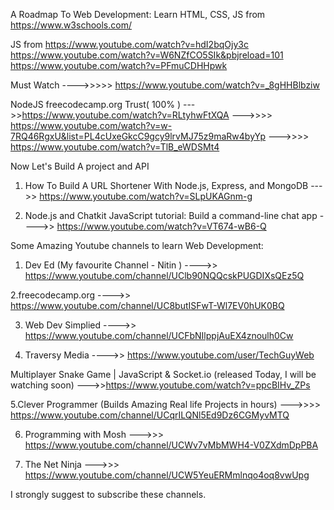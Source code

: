 A Roadmap To Web Development:
Learn HTML, CSS, JS from https://www.w3schools.com/

JS from
https://www.youtube.com/watch?v=hdI2bqOjy3c
https://www.youtube.com/watch?v=W6NZfCO5SIk&pbjreload=101
https://www.youtube.com/watch?v=PFmuCDHHpwk

Must Watch ---->>>>> https://www.youtube.com/watch?v=_8gHHBlbziw


NodeJS
freecodecamp.org Trust( 100% ) --->>https://www.youtube.com/watch?v=RLtyhwFtXQA
--->>>> https://www.youtube.com/watch?v=w-7RQ46RgxU&list=PL4cUxeGkcC9gcy9lrvMJ75z9maRw4byYp
--->>>> https://www.youtube.com/watch?v=TlB_eWDSMt4


Now Let's Build A project and API

1. How To Build A URL Shortener With Node.js, Express, and MongoDB
--->> https://www.youtube.com/watch?v=SLpUKAGnm-g

2. Node.js and Chatkit JavaScript tutorial: Build a command-line chat app
---->> https://www.youtube.com/watch?v=VT674-wB6-Q


Some Amazing Youtube channels to learn Web Development:

1. Dev Ed  (My favourite Channel - Nitin )
---->> https://www.youtube.com/channel/UClb90NQQcskPUGDIXsQEz5Q

2.freecodecamp.org 
---->> https://www.youtube.com/channel/UC8butISFwT-Wl7EV0hUK0BQ

3. Web Dev Simplied
---->> https://www.youtube.com/channel/UCFbNIlppjAuEX4znoulh0Cw

4. Traversy Media
---->> https://www.youtube.com/user/TechGuyWeb

Multiplayer Snake Game | JavaScript & Socket.io (released Today, I will be watching soon) --->>https://www.youtube.com/watch?v=ppcBIHv_ZPs 


5.Clever Programmer (Builds Amazing Real life Projects in hours)
--->>>> https://www.youtube.com/channel/UCqrILQNl5Ed9Dz6CGMyvMTQ

6. Programming with Mosh
--->>> https://www.youtube.com/channel/UCWv7vMbMWH4-V0ZXdmDpPBA

7. The Net Ninja
--->>> https://www.youtube.com/channel/UCW5YeuERMmlnqo4oq8vwUpg
 
I strongly suggest to subscribe these channels.
